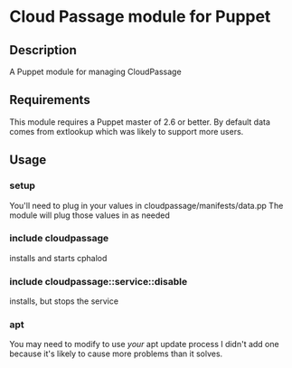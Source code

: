 # Cloud Passage module for Puppet

## Description
A Puppet module for managing CloudPassage

## Requirements
This module requires a Puppet master of 2.6 or better.
By default data comes from extlookup which was likely to
support more users.

## Usage

### setup
You'll need to plug in your values in cloudpassage/manifests/data.pp
The module will plug those values in as needed

### include cloudpassage
installs and starts cphalod

### include cloudpassage::service::disable
installs, but stops the service

### apt
You may need to modify to use *your* apt update process
I didn't add one because it's likely to cause more problems
than it solves.

<!---
#CPTAGS:community-unsupported automation deployment
-->
